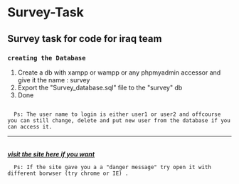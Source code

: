 # Survey-Task
<h2><b>Survey task for code for iraq team</b></h2>

<h3><code>creating the Database</code></h3>
<ol>
  <li>Create a db with xampp or wampp or any phpmyadmin accessor and give it the name : survey</li>
  <li>Export the "Survey_database.sql" file to the "survey" db </li>
  <li>Done</li>
</ol>

<code>
  Ps: The user name to login is either user1 or user2 and offcourse you can still change, delete and put new user from the database if you can access it. 
</code>
<hr>
<a href="https://surveytaskcficom.000webhostapp.com" target="popup"><br><b><i> visit the site here if  you want </i></b></a>
<br>
<code>
  Ps: If the site gave you a a "danger message" try open it with different borwser (try chrome or IE) .
</code>
